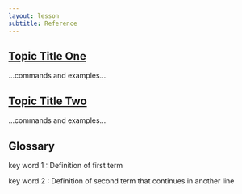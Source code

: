 ```yaml
---
layout: lesson
subtitle: Reference
---
```

## [Topic Title One](01-one.html)

...commands and examples...

## [Topic Title Two](02-two.html)

...commands and examples...

## Glossary

key word 1
:   Definition of first term

key word 2
:   Definition of second term
    that continues in another line
